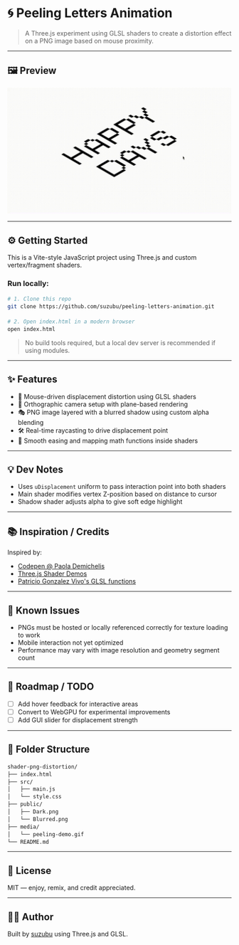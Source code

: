 # 🌀 Peeling Letters Animation

> A Three.js experiment using GLSL shaders to create a distortion effect on a PNG image based on mouse proximity.

---

## 🖼 Preview

![Shader Demo](media/peeling-demo.gif)



---

## ⚙️ Getting Started

This is a Vite-style JavaScript project using Three.js and custom vertex/fragment shaders.

### Run locally:

```bash
# 1. Clone this repo
git clone https://github.com/suzubu/peeling-letters-animation.git

# 2. Open index.html in a modern browser
open index.html
```

> No build tools required, but a local dev server is recommended if using modules.

---

## ✨ Features

- 🎯 Mouse-driven displacement distortion using GLSL shaders
- 🌌 Orthographic camera setup with plane-based rendering
- 🎭 PNG image layered with a blurred shadow using custom alpha blending
- 🛠 Real-time raycasting to drive displacement point
- 🧪 Smooth easing and mapping math functions inside shaders

---

## 💡 Dev Notes

- Uses `uDisplacement` uniform to pass interaction point into both shaders
- Main shader modifies vertex Z-position based on distance to cursor
- Shadow shader adjusts alpha to give soft edge highlight

---

## 📚 Inspiration / Credits

Inspired by:

- [Codepen @ Paola Demichelis](https://codepen.io/Paola-Demichelis-the-lessful/pen/ByaNGod)
- [Three.js Shader Demos](https://threejs.org/examples/#webgl_shader)
- [Patricio Gonzalez Vivo's GLSL functions](https://thebookofshaders.com)

---

## 🧪 Known Issues

- PNGs must be hosted or locally referenced correctly for texture loading to work
- Mobile interaction not yet optimized
- Performance may vary with image resolution and geometry segment count

---

## 🔭 Roadmap / TODO

- [ ] Add hover feedback for interactive areas
- [ ] Convert to WebGPU for experimental improvements
- [ ] Add GUI slider for displacement strength

---

## 📂 Folder Structure

```bash
shader-png-distortion/
├── index.html
├── src/
│   ├── main.js
│   └── style.css
├── public/
│   ├── Dark.png
│   └── Blurred.png
├── media/
│   └── peeling-demo.gif
└── README.md
```

---

## 📜 License

MIT — enjoy, remix, and credit appreciated.

---

## 🙋‍♀️ Author

Built by [suzubu](https://github.com/suzubu) using Three.js and GLSL.
